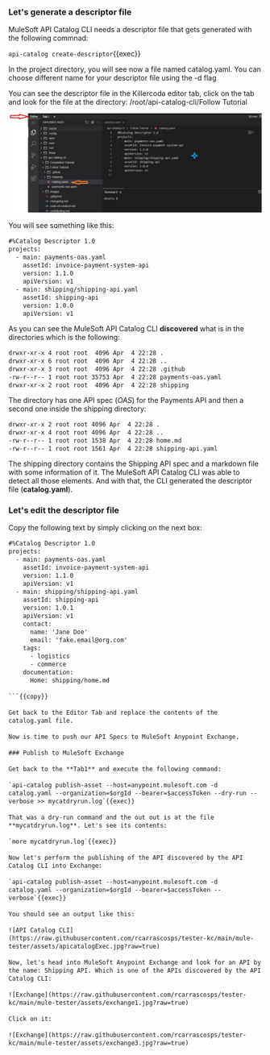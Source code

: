 ### Let's generate a descriptor file

MuleSoft API Catalog CLI needs a descriptor file that gets generated with the following commnad:

`api-catalog create-descriptor`{{exec}}

In the project directory, you will see now a file named catalog.yaml. You can choose different name for your descriptor file using the -d <file name> flag

You can see the descriptor file in the Killercoda editor tab, click on the tab and look for the file at the directory: /root/api-catalog-cli/Follow Tutorial

![Editor](https://raw.githubusercontent.com/rcarrascosps/tester-kc/main/mule-tester/assets/editor.jpg?raw=true)

You will see something like this:

```
#%Catalog Descriptor 1.0
projects:
  - main: payments-oas.yaml
    assetId: invoice-payment-system-api
    version: 1.1.0
    apiVersion: v1
  - main: shipping/shipping-api.yaml
    assetId: shipping-api
    version: 1.0.0
    apiVersion: v1

```

As you can see the MuleSoft API Catalog CLI **discovered** what is in the directories which is the following:

```
drwxr-xr-x 4 root root  4096 Apr  4 22:28 .
drwxr-xr-x 6 root root  4096 Apr  4 22:28 ..
drwxr-xr-x 3 root root  4096 Apr  4 22:28 .github
-rw-r--r-- 1 root root 35753 Apr  4 22:28 payments-oas.yaml
drwxr-xr-x 2 root root  4096 Apr  4 22:28 shipping
```

The directory has one API spec (*OAS*) for the Payments API and then a second one inside the shipping directory:

```
drwxr-xr-x 2 root root 4096 Apr  4 22:28 .
drwxr-xr-x 4 root root 4096 Apr  4 22:28 ..
-rw-r--r-- 1 root root 1538 Apr  4 22:28 home.md
-rw-r--r-- 1 root root 1561 Apr  4 22:28 shipping-api.yaml
```

The shipping directory contains the Shipping API spec and a markdown file with some information of it. The MuleSoft API Catalog CLI was able to detect all those elements.
And with that, the CLI generated the descriptor file (**catalog.yaml**).


### Let's edit the descriptor file

Copy the following text by simply clicking on the next box:

```
#%Catalog Descriptor 1.0
projects:
  - main: payments-oas.yaml
    assetId: invoice-payment-system-api
    version: 1.1.0
    apiVersion: v1
  - main: shipping/shipping-api.yaml
    assetId: shipping-api
    version: 1.0.1
    apiVersion: v1
    contact:
      name: 'Jane Doe'
      email: 'fake.email@org.com'
    tags:
      - logistics
      - commerce
    documentation:
      Home: shipping/home.md

```{{copy}}

Get back to the Editor Tab and replace the contents of the catalog.yaml file.

Now is time to push our API Specs to MuleSoft Anypoint Exchange.

### Publish to MuleSoft Exchange

Get back to the **Tab1** and execute the following command:

`api-catalog publish-asset --host=anypoint.mulesoft.com -d catalog.yaml --organization=$orgId --bearer=$accessToken --dry-run --verbose >> mycatdryrun.log`{{exec}}

That was a dry-run command and the out out is at the file **mycatdryrun.log**. Let's see its contents:

`more mycatdryrun.log`{{exec}}

Now let's perform the publishing of the API discovered by the API Catalog CLI into Exchange:

`api-catalog publish-asset --host=anypoint.mulesoft.com -d catalog.yaml --organization=$orgId --bearer=$accessToken --verbose`{{exec}}

You should see an output like this:

![API Catalog CLI](https://raw.githubusercontent.com/rcarrascosps/tester-kc/main/mule-tester/assets/apicatalogExec.jpg?raw=true)

Now, let's head into MuleSoft Anypoint Exchange and look for an API by the name: Shipping API. Which is one of the APIs discovered by the API Catalog CLI:

![Exchange](https://raw.githubusercontent.com/rcarrascosps/tester-kc/main/mule-tester/assets/exchange1.jpg?raw=true)

Click on it:

![Exchange](https://raw.githubusercontent.com/rcarrascosps/tester-kc/main/mule-tester/assets/exchange3.jpg?raw=true)


